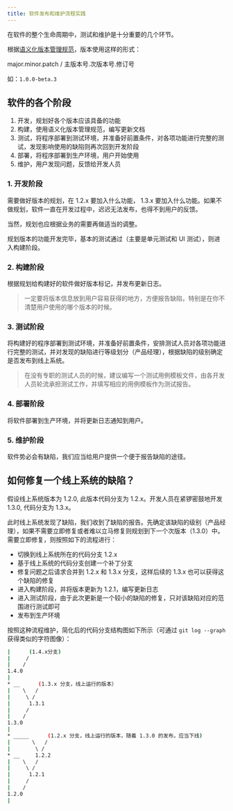 ```yaml
---
title: 软件发布和维护流程实践
---
```


在软件的整个生命周期中，测试和维护是十分重要的几个环节。

根据[语义化版本管理规范](https://semver.org/lang/zh-CN/)，版本使用这样的形式：

major.minor.patch / 主版本号.次版本号.修订号

如：`1.0.0-beta.3`

## 软件的各个阶段

1. 开发，规划好各个版本应该具备的功能
2. 构建，使用语义化版本管理规范，编写更新文档
3. 测试，将程序部署到测试环境，并准备好前置条件，对各项功能进行完整的测试，发现影响使用的缺陷则再次回到开发阶段
4. 部署，将程序部署到生产环境，用户开始使用
5. 维护，用户发现问题，反馈给开发人员

### 1. 开发阶段

需要做好版本的规划，在 1.2.x 要加入什么功能， 1.3.x 要加入什么功能。如果不做规划，软件一直在开发过程中，迟迟无法发布，也得不到用户的反馈。

当然，规划也应根据业务的需要再做适当的调整。

规划版本的功能开发完毕，基本的测试通过（主要是单元测试和 UI 测试），则进入构建阶段。

### 2. 构建阶段

根据规划给构建好的软件做好版本标记，并发布更新日志。
> 一定要将版本信息放到用户容易获得的地方，方便报告缺陷，特别是在你不清楚用户使用的哪个版本的时候。

### 3. 测试阶段

将构建好的程序部署到测试环境，并准备好前置条件，安排测试人员对各项功能进行完整的测试，并对发现的缺陷进行等级划分（产品经理），根据缺陷的级别确定是否发布到线上系统。
> 在没有专职的测试人员的时候，建议编写一个测试用例模板文件，由各开发人员轮流承担测试工作，并填写相应的用例模板作为测试报告。

### 4. 部署阶段

将软件部署到生产环境，并将更新日志通知到用户。

### 5. 维护阶段

软件势必会有缺陷，我们应当给用户提供一个便于报告缺陷的途径。

## 如何修复一个线上系统的缺陷？

假设线上系统版本为 1.2.0, 此版本代码分支为 1.2.x。开发人员在紧锣密鼓地开发 1.3.0, 代码分支为 1.3.x。

此时线上系统发现了缺陷，我们收到了缺陷的报告。先确定该缺陷的级别（产品经理），如果不需要立即修复或者难以立马修复则规划到下一个次版本（1.3.0）中。需要立即修复，则按照如下的流程进行：

- 切换到线上系统所在的代码分支 1.2.x
- 基于线上系统的代码分支创建一个补丁分支
- 修复问题之后请求合并到 1.2.x 和 1.3.x 分支，这样后续的 1.3.x 也可以获得这个缺陷的修复
- 进入构建阶段，并将版本更新为 1.2.1，编写更新日志
- 进入测试阶段，由于此次更新是一个较小的缺陷的修复，只对该缺陷对应的范围进行测试即可
- 发布到生产环境

按照这种流程维护，简化后的代码分支结构图如下所示（可通过 `git log --graph` 获得类似的字符图像）：

``` bash
|      (1.4.x分支)
|     /
|    /
1.4.0
|
* __      (1.3.x 分支，线上运行的版本）
|    \   /
|     \ /
|      1.3.1
|     /
|    /
1.3.0       
|            
* _____      (1.2.x 分支，线上运行的版本，随着 1.3.0 的发布，应当下线)
|       \   /
|        \ / 
* __     1.2.2
|    \   /
|     \ /
|      1.2.1
|     /
|    /
1.2.0
|
```

